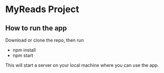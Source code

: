 # MyReads Project

## How to run the app
Download or clone the repo, then run
* npm install
* npm start

This will start a server on your local machine where you can use the app.
